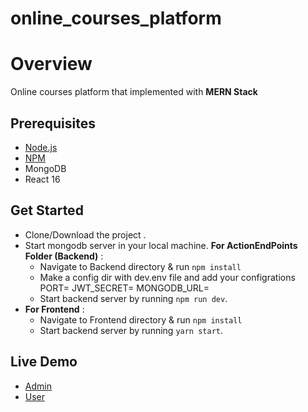 # online_courses_platform
# Overview

Online courses platform that implemented with  **MERN Stack**

## Prerequisites

- [Node.js](https://nodejs.org/)
- [NPM](https://nodejs.org/)
- MongoDB
- React 16

 
## Get Started

 - Clone/Download the project .
 - Start mongodb server in your local machine.
  **For ActionEndPoints Folder (Backend)** :
   - Navigate to Backend directory & run `npm install`
   - Make a config dir with dev.env file and add your configrations
        PORT=
        JWT_SECRET=
        MONGODB_URL=
   - Start backend server by running `npm run dev`.
 - **For Frontend** :
   - Navigate to Frontend directory & run `npm install`
   - Start backend server by running `yarn start`.
 
## Live Demo
- [Admin](https://drive.google.com/file/d/15CBK7sBVjI1TD_ONV-a4GprotRXJN259/view?usp=sharing)
- [User](https://drive.google.com/file/d/1URDqdH5CqIJJjx_LDGYI3uAYBGsw_9If/view?usp=sharing)
